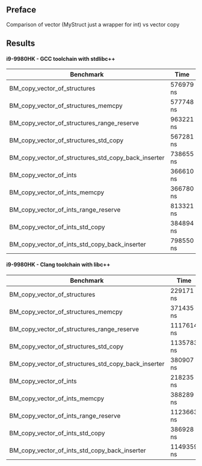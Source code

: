 ## Preface

Comparison of vector<MyStruct> (MyStruct just a wrapper for int) vs vector<int> copy

## Results

#### i9-9980HK - GCC toolchain with stdlibc++

| Benchmark                                           | Time      | CPU       | Iterations | Throughput     |
|-----------------------------------------------------|-----------|-----------|------------|----------------|
| BM_copy_vector_of_structures                        | 576979 ns | 576024 ns | 942        | **1.69535G/s** |
| BM_copy_vector_of_structures_memcpy                 | 577748 ns | 576573 ns | 975        | 1.69374G/s     |
| BM_copy_vector_of_structures_range_reserve          | 963221 ns | 962010 ns | 715        | 1039.49M/s     |
| BM_copy_vector_of_structures_std_copy               | 567281 ns | 566021 ns | 1171       | 1.72531G/s     |
| BM_copy_vector_of_structures_std_copy_back_inserter | 738655 ns | 737857 ns | 780        | 1.32351G/s     |
| BM_copy_vector_of_ints                              | 366610 ns | 366216 ns | 1873       | **2.66663G/s** |
| BM_copy_vector_of_ints_memcpy                       | 366780 ns | 366437 ns | 1872       | 2.66502G/s     |
| BM_copy_vector_of_ints_range_reserve                | 813321 ns | 812090 ns | 756        | 1.20253G/s     |
| BM_copy_vector_of_ints_std_copy                     | 384894 ns | 384137 ns | 1908       | 2.54223G/s     |
| BM_copy_vector_of_ints_std_copy_back_inserter       | 798550 ns | 797727 ns | 819        | 1.22418G/s     |
                                                                                                               



#### i9-9980HK - Clang toolchain with libc++

| Benchmark                                           | Time       | CPU        | Iterations | Throughput     |
|-----------------------------------------------------|------------|------------|------------|----------------|
 | BM_copy_vector_of_structures                        | 229171 ns  | 228937 ns  | 2894       | **4.26563G/s** |
 | BM_copy_vector_of_structures_memcpy                 | 371435 ns  | 371077 ns  | 1786       | 2.6317G/s      |
 | BM_copy_vector_of_structures_range_reserve          | 1117614 ns | 1115697 ns | 643        | 896.301M/s     |
 | BM_copy_vector_of_structures_std_copy               | 1135783 ns | 1134178 ns | 636        | 881.696M/s     |
 | BM_copy_vector_of_structures_std_copy_back_inserter | 380907 ns  | 380080 ns  | 1874       | 2.56936G/s     |
 | BM_copy_vector_of_ints                              | 218235 ns  | 217993 ns  | 3207       | **4.47979G/s** |
 | BM_copy_vector_of_ints_memcpy                       | 388289 ns  | 387696 ns  | 1864       | 2.51888G/s     |
 | BM_copy_vector_of_ints_range_reserve                | 1123663 ns | 1122090 ns | 551        | 891.194M/s     |
 | BM_copy_vector_of_ints_std_copy                     | 386928 ns  | 386154 ns  | 1906       | 2.52895G/s     |
 | BM_copy_vector_of_ints_std_copy_back_inserter       | 1149359 ns | 1147107 ns | 620        | 871.758M/s     |
